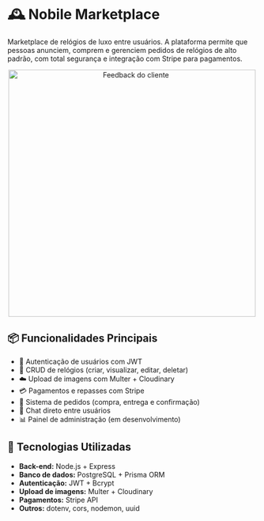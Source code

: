 # 🕰️ Nobile Marketplace

Marketplace de relógios de luxo entre usuários. A plataforma permite que pessoas anunciem, comprem e gerenciem pedidos de relógios de alto padrão, com total segurança e integração com Stripe para pagamentos.

<p align="center">
  <img src="./documentação/feedback.png" alt="Feedback do cliente" width="500"/>
</p>

## 📦 Funcionalidades Principais

- 🔐 Autenticação de usuários com JWT
- 🧾 CRUD de relógios (criar, visualizar, editar, deletar)
- ☁️ Upload de imagens com Multer + Cloudinary
- 💳 Pagamentos e repasses com Stripe
- 🛒 Sistema de pedidos (compra, entrega e confirmação)
- 💬 Chat direto entre usuários
- 📊 Painel de administração (em desenvolvimento)

## 🚀 Tecnologias Utilizadas

- **Back-end:** Node.js + Express
- **Banco de dados:** PostgreSQL + Prisma ORM
- **Autenticação:** JWT + Bcrypt
- **Upload de imagens:** Multer + Cloudinary
- **Pagamentos:** Stripe API
- **Outros:** dotenv, cors, nodemon, uuid

